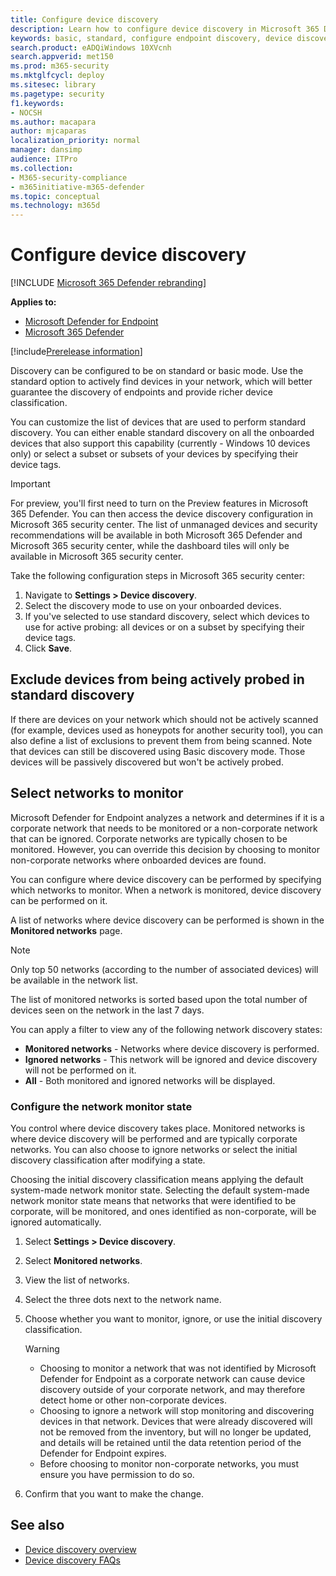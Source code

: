 ```yaml
---
title: Configure device discovery
description: Learn how to configure device discovery in Microsoft 365 Defender using basic or standard discovery
keywords: basic, standard, configure endpoint discovery, device discovery
search.product: eADQiWindows 10XVcnh
search.appverid: met150
ms.prod: m365-security
ms.mktglfcycl: deploy
ms.sitesec: library
ms.pagetype: security
f1.keywords:
- NOCSH
ms.author: macapara
author: mjcaparas
localization_priority: normal
manager: dansimp
audience: ITPro
ms.collection: 
- M365-security-compliance 
- m365initiative-m365-defender 
ms.topic: conceptual
ms.technology: m365d
---
```


# Configure device discovery

[!INCLUDE [Microsoft 365 Defender rebranding](../../includes/microsoft-defender.md)]

**Applies to:**
- [Microsoft Defender for Endpoint](https://go.microsoft.com/fwlink/p/?linkid=2146631)
- [Microsoft 365 Defender](https://go.microsoft.com/fwlink/?linkid=2118804)


[!include[Prerelease information](../../includes/prerelease.md)]

Discovery can be configured to be on standard or basic mode. Use the standard option to actively find devices in your network, which will better guarantee the discovery of endpoints and provide richer device classification. 

You can customize the list of devices that are used to perform standard discovery. You can either enable standard discovery on all the onboarded devices that also support this capability (currently - Windows 10 devices only) or select a subset or subsets of your devices by specifying their device tags. 


> [!IMPORTANT]
> For preview, you'll first need to turn on the Preview features in Microsoft 365 Defender.
> You can then access the device discovery configuration in Microsoft 365 security center. The list of unmanaged devices and security recommendations will be available in both Microsoft 365 Defender and Microsoft 365 security center, while the dashboard tiles will only be available in Microsoft 365 security center.


Take the following configuration steps in Microsoft 365 security center:

1.	Navigate to **Settings > Device discovery**.
2.	Select the discovery mode to use on your onboarded devices. 
3.	If you've selected to use standard discovery, select which devices to use for active probing: all devices or on a subset by specifying their device tags.
4. Click **Save**.


## Exclude devices from being actively probed in standard discovery
If there are devices on your network which should not be actively scanned (for example, devices used as honeypots for another security tool), you can also define a list of exclusions to prevent them from being scanned. Note that devices can still be discovered using Basic discovery mode. Those devices will be passively discovered but won't be actively probed. 

## Select networks to monitor
 Microsoft Defender for Endpoint analyzes a network and determines if it is a corporate network that needs to be monitored or a non-corporate network that can be ignored. Corporate networks are typically chosen to be monitored. However, you can override this decision by choosing to monitor non-corporate networks where onboarded devices are found. 

You can configure where device discovery can be performed by specifying which networks to monitor. When a network is monitored, device discovery can be performed on it. 

A list of networks where device discovery can be performed is shown in the **Monitored networks** page. 


>[!NOTE]
> Only top 50 networks (according to the number of associated devices) will be available in the network list. 


The list of monitored networks is sorted based upon the total number of devices seen on the network in the last 7 days.


You can apply a filter to view any of the following network discovery states:

- **Monitored networks** - Networks where device discovery is performed.
- **Ignored networks** - This network will be ignored and device discovery will not be performed on it.
- **All** - Both monitored and ignored networks will be displayed. 


### Configure the network monitor state
You control where device discovery takes place. Monitored networks is where device discovery will be performed and are typically corporate networks. You can also choose to ignore networks or select the initial discovery classification after modifying a state. 

Choosing the initial discovery classification means applying the default system-made network monitor state. Selecting the default system-made network monitor state means that networks that were identified to be corporate, will be monitored, and ones identified as non-corporate, will be ignored automatically.
 
1. Select **Settings > Device discovery**.
2. Select **Monitored networks**. 
3. View the list of networks. 
4. Select the three dots next to the network name. 
5. Choose whether you want to monitor, ignore, or use the initial discovery classification. 
    
    > [!WARNING]
    >- Choosing to monitor a network that was not identified by Microsoft Defender for Endpoint as a corporate network can cause device discovery outside of your corporate network, and may therefore detect home or other non-corporate devices. 
    > - Choosing to ignore a network will stop monitoring and discovering devices in that network. Devices that were already discovered will not be removed from the inventory, but will no longer be updated, and details will be retained until the data retention period of the Defender for Endpoint expires.
    > - Before choosing to monitor non-corporate networks, you must ensure you have permission to do so. <br>


6. Confirm that you want to make the change. 




## See also
- [Device discovery overview](device-discovery.md)
- [Device discovery FAQs](device-discovery-faq.md)